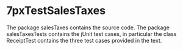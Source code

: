 7pxTestSalesTaxes
=================


The package salesTaxes contains the source code.
The package salesTaxesTests contains the jUnit test cases, in particular the class ReceiptTest contains the three test cases provided in the text.
